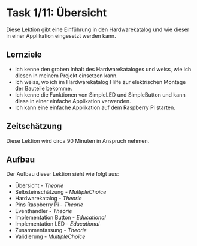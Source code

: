 # Task 1/11: Übersicht
Diese Lektion gibt eine Einführung in den Hardwarekatalog und wie dieser in einer Applikation eingesetzt werden kann.

## Lernziele
- Ich kenne den groben Inhalt des Hardwarekataloges und weiss, wie ich diesen in meinem Projekt einsetzen kann.
- Ich weiss, wo ich im Hardwarekatalog Hilfe zur elektrischen Montage der Bauteile bekomme.
- Ich kenne die Funktionen von SimpleLED und SimpleButton und kann diese in einer einfache Applikation verwenden.
- Ich kann eine einfache Applikation auf dem Raspberry Pi starten.

## Zeitschätzung
Diese Lektion wird circa 90 Minuten in Anspruch nehmen.

## Aufbau
Der Aufbau dieser Lektion sieht wie folgt aus:

- Übersicht - *Theorie*
- Selbsteinschätzung - *MultipleChoice*
- Hardwarekatalog - *Theorie*
- Pins Raspberry Pi - *Theorie*
- Eventhandler - *Theorie*
- Implementation Button - *Educational*
- Implementation LED - *Educational*
- Zusammenfassung - *Theorie*
- Validierung - *MultipleChoice*